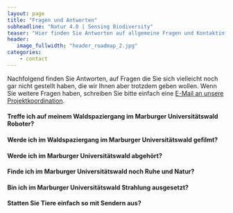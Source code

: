 ```yaml
---
layout: page
title: "Fragen und Antworten"
subheadline: "Natur 4.0 | Sensing Biodiversity"
teaser: "Hier finden Sie Antworten auf allgemeine Fragen und Kontaktinformationen."
header:
   image_fullwidth: "header_roadmap_2.jpg"
categories:
    - contact
---
```




Nachfolgend finden Sie Antworten, auf Fragen die Sie sich vielleicht noch gar nicht gestellt haben, die wir Ihnen aber trotzdem geben wollen. Wenn Sie weitere Fragen haben, schreiben Sie bitte einfach eine <a href="mailto:{{ 'natur40@uni-marburg.de' | encode_email }}" title="E-Mail an unsere Projektkoordination">E-Mail an unsere Projektkoordination</a>.

#### Treffe ich auf meinem Waldspaziergang im Marburger Universitätswald Roboter?

#### Werde ich im Waldspaziergang im Marburger Universitätswald gefilmt?

#### Werde ich im Marburger Universitätswald abgehört?

#### Finde ich im Marburger Universitätswald noch Ruhe und Natur?

#### Bin ich im Marburger Universitätswald Strahlung ausgesetzt?

#### Statten Sie Tiere einfach so mit Sendern aus?



